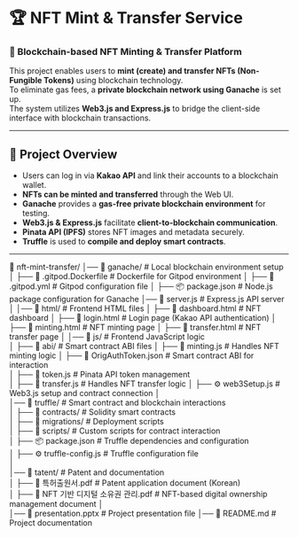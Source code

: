 # 🏆 NFT Mint & Transfer Service

### 🚀 Blockchain-based NFT Minting & Transfer Platform

This project enables users to **mint (create) and transfer NFTs (Non-Fungible Tokens)** using blockchain technology.  
To eliminate gas fees, a **private blockchain network using Ganache** is set up.  
The system utilizes **Web3.js and Express.js** to bridge the client-side interface with blockchain transactions.

---

## **📌 Project Overview**

- Users can log in via **Kakao API** and link their accounts to a blockchain wallet.
- **NFTs can be minted and transferred** through the Web UI.
- **Ganache** provides a **gas-free private blockchain environment** for testing.
- **Web3.js & Express.js** facilitate **client-to-blockchain communication**.
- **Pinata API (IPFS)** stores NFT images and metadata securely.
- **Truffle** is used to **compile and deploy smart contracts**.

---

📂 nft-mint-transfer/
│── 📁 ganache/ # Local blockchain environment setup
│ ├── 📄 .gitpod.Dockerfile # Dockerfile for Gitpod environment
│ ├── 📄 .gitpod.yml # Gitpod configuration file
│ ├── 📦 package.json # Node.js package configuration for Ganache
│── 📝 server.js # Express.js API server
│
│── 📁 html/ # Frontend HTML files
│ ├── 📄 dashboard.html # NFT dashboard
│ ├── 📄 login.html # Login page (Kakao API authentication)
│ ├── 📄 minting.html # NFT minting page
│ ├── 📄 transfer.html # NFT transfer page
│
│── 📁 js/ # Frontend JavaScript logic  
│ ├── 📁 abi/ # Smart contract ABI files
│ ├── 📝 minting.js # Handles NFT minting logic
│ ├── 📝 OrigAuthToken.json # Smart contract ABI for interaction  
│ ├── 🔑 token.js # Pinata API token management  
│ ├── 🔄 transfer.js # Handles NFT transfer logic
│ ├── ⚙️ web3Setup.js # Web3.js setup and contract connection
│  
│── 📁 truffle/ # Smart contract and blockchain interactions  
│ ├── 📁 contracts/ # Solidity smart contracts  
│ ├── 📁 migrations/ # Deployment scripts  
│ ├── 📁 scripts/ # Custom scripts for contract interaction  
│ ├── 📦 package.json # Truffle dependencies and configuration  
│ ├── ⚙️ truffle-config.js # Truffle configuration file  
│  
│── 📁 tatent/ # Patent and documentation  
│ ├── 📄 특허출원서.pdf # Patent application document (Korean)  
│ ├── 📄 NFT 기반 디지털 소유권 관리.pdf # NFT-based digital ownership management document
│  
│── 📄 presentation.pptx # Project presentation file
│── 📄 README.md # Project documentation
